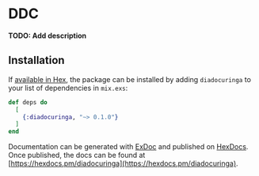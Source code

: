 # DDC

**TODO: Add description**

## Installation

If [available in Hex](https://hex.pm/docs/publish), the package can be installed
by adding `diadocuringa` to your list of dependencies in `mix.exs`:

```elixir
def deps do
  [
    {:diadocuringa, "~> 0.1.0"}
  ]
end
```

Documentation can be generated with [ExDoc](https://github.com/elixir-lang/ex_doc)
and published on [HexDocs](https://hexdocs.pm). Once published, the docs can
be found at [https://hexdocs.pm/diadocuringa](https://hexdocs.pm/diadocuringa).

